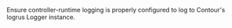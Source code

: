 Ensure controller-runtime logging is properly configured to log to Contour's logrus Logger instance.
